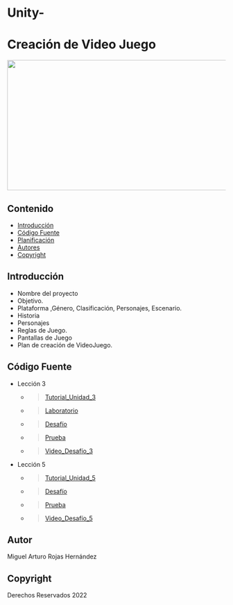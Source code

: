 # Unity-
# Creación de Video Juego
<p align="center">
    <img src="https://unity.com/sites/default/files/styles/social_media_sharing/public/2020-02/unity-teaser-768x3811x.jpg?h=db311ae7&itok=VrSIyERg" alt="Logo" width=1200 height=300>

 

## Contenido

- [Introducción](#introducción)
- [Código Fuente](#código-fuente)
- [Planificación](#planificación)
- [Autores](#autores)
- [Copyright](#copyright)


## Introducción

- Nombre del proyecto
- Objetivo.
- Plataforma ,Género, Clasificación, Personajes, Escenario.
- Historia
- Personajes
- Reglas de Juego.
- Pantallas de Juego
- Plan de creación de VideoJuego.

## Código Fuente

* Lección 3
  * > [Tutorial_Unidad_3](https://github.com/UnityMiguelRojas/Unity-/blob/main/Lecci%C3%B3n%203/Tutorial%203%20Sonidos%20y%20Efectos.unitypackage)
  * > [Laboratorio](https://github.com/UnityMiguelRojas/Unity-/blob/main/Lecci%C3%B3n%203/Laboratorio%203.unitypackage)
  * > [Desafío](https://github.com/UnityMiguelRojas/Unity-/blob/main/Lecci%C3%B3n%203/Desafio%203%20Globos%2C%20bombas%20y%20booleanos.unitypackage)
  * > [Prueba](https://github.com/UnityMiguelRojas/Unity-/blob/main/Lecci%C3%B3n%203/Prueba%20Unidad%203.png)
  * > [Video_Desafío_3](https://github.com/UnityMiguelRojas/Unity-/blob/main/Lecci%C3%B3n%203/Desaf%C3%ADo%203%20%20Globos%2C%20bombas%20y%20booleanos.mp4)
* Lección 5
  * > [Tutorial_Unidad_5](https://github.com/UnityMiguelRojas/Unity-/blob/main/Lecci%C3%B3n%205/Tutorial%205%20Interfaz%20de%20usuario.unitypackage)
  * > [Desafío](https://github.com/UnityMiguelRojas/Unity-/blob/main/Lecci%C3%B3n%205/Desafio%205%20Aplasta%20comida.unitypackage)
  * > [Prueba](https://github.com/UnityMiguelRojas/Unity-/blob/main/Lecci%C3%B3n%205/Prueba%20Unidad%205.png)
  * > [Video_Desafío_5](https://github.com/UnityMiguelRojas/Unity-/blob/main/Lecci%C3%B3n%205/Desaf%C3%ADo%205%20Aplasta%20comida.mp4)



## Autor
Miguel Arturo Rojas Hernández

## Copyright
Derechos Reservados 2022
